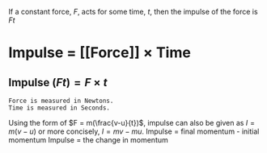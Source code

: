 If a constant force, $F$, acts for some time, $t$, then the impulse of the force is $Ft$
# Impulse = [[Force]] $\times$ Time
## Impulse $(Ft)=F \times t$ 
	Force is measured in Newtons.
	Time is measured in Seconds.


Using the form of $F = m(\frac{v-u}{t})$, impulse can also be given as $I = m(v-u)$ or more concisely, $I = mv-mu$.
	Impulse = final momentum - initial momentum
	Impulse = the change in momentum

